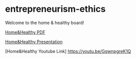 # entrepreneurism-ethics
Welcome to the home &amp; healthy board!


[Home&Healthy PDF](https://drive.google.com/file/d/1spApUc_u7ZdHzHFuyFLgFzvOenivE11h/view?usp=sharing)

[Home&Healthy Presentation](https://drive.google.com/file/d/1fpN8y7yEZkKpRCKFcw2CAIEjOggIrcWK/view?usp=sharing)

[Home&Healthy Youtube Link] https://youtu.be/GqwnpgreK1Q
